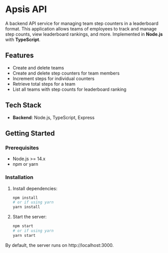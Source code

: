 # Apsis API

A backend API service for managing team step counters in a leaderboard format. This application allows teams of employees to track and manage step counts, view leaderboard rankings, and more. Implemented in **Node.js** with **TypeScript**.

## Features
- Create and delete teams
- Create and delete step counters for team members
- Increment steps for individual counters
- Retrieve total steps for a team
- List all teams with step counts for leaderboard ranking

## Tech Stack
- **Backend**: Node.js, TypeScript, Express

## Getting Started

### Prerequisites
- Node.js >= 14.x
- npm or yarn

### Installation

1. Install dependencies:
   ```bash
   npm install
   # or if using yarn
   yarn install
2. Start the server:
   ```bash
   npm start
   # or if using yarn
   yarn start

  By default, the server runs on http://localhost:3000.
